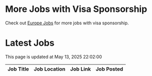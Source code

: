 # More Jobs with Visa Sponsorship

Check out [Europe Jobs](https://github.com/sureshparimi/europejobs#latest-jobs) for more jobs with visa sponsorship.

# Latest Jobs

This page is updated at May 13, 2025 22:02:00

| Job Title | Job Location | Job Link | Job Posted |
| --- | --- | --- | --- |
